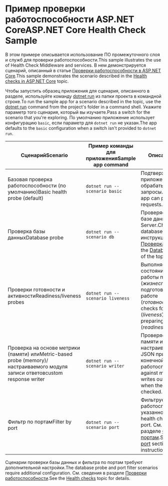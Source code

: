 # <a name="aspnet-core-health-check-sample"></a><span data-ttu-id="0b835-101">Пример проверки работоспособности ASP.NET Core</span><span class="sxs-lookup"><span data-stu-id="0b835-101">ASP.NET Core Health Check Sample</span></span>

<span data-ttu-id="0b835-102">В этом примере описывается использование ПО промежуточного слоя и служб для проверки работоспособности.</span><span class="sxs-lookup"><span data-stu-id="0b835-102">This sample illustrates the use of Health Check Middleware and services.</span></span> <span data-ttu-id="0b835-103">В нем демонстрируется сценарий, описанный в статье [Проверки работоспособности в ASP.NET Core](https://docs.microsoft.com/aspnet/core/host-and-deploy/health-checks).</span><span class="sxs-lookup"><span data-stu-id="0b835-103">This sample demonstrates the scenario described in the [Health checks in ASP.NET Core](https://docs.microsoft.com/aspnet/core/host-and-deploy/health-checks) topic.</span></span>

<span data-ttu-id="0b835-104">Чтобы запустить образец приложения для сценария, описанного в разделе, используйте команду [dotnet run](https://docs.microsoft.com/dotnet/core/tools/dotnet-run) из папки проекта в командной строке.</span><span class="sxs-lookup"><span data-stu-id="0b835-104">To run the sample app for a scenario described in the topic, use the [dotnet run](https://docs.microsoft.com/dotnet/core/tools/dotnet-run) command from the project's folder in a command shell.</span></span> <span data-ttu-id="0b835-105">Укажите параметр того сценария, который вы изучаете.</span><span class="sxs-lookup"><span data-stu-id="0b835-105">Pass a switch for the scenario that you're exploring.</span></span> <span data-ttu-id="0b835-106">По умолчанию приложение использует конфигурацию `basic`, если параметр для `dotnet run` не указан.</span><span class="sxs-lookup"><span data-stu-id="0b835-106">The app defaults to the `basic` configuration when a switch isn't provided to `dotnet run`.</span></span>

| <span data-ttu-id="0b835-107">Сценарий</span><span class="sxs-lookup"><span data-stu-id="0b835-107">Scenario</span></span>                                               | <span data-ttu-id="0b835-108">Пример команды для приложения</span><span class="sxs-lookup"><span data-stu-id="0b835-108">Sample app command</span></span>               | <span data-ttu-id="0b835-109">Описание</span><span class="sxs-lookup"><span data-stu-id="0b835-109">Description</span></span> |
| ------------------------------------------------------ | -------------------------------- | ----------- |
| <span data-ttu-id="0b835-110">Базовая проверка работоспособности (по умолчанию)</span><span class="sxs-lookup"><span data-stu-id="0b835-110">Basic health probe (default)</span></span>                           | `dotnet run --scenario basic`    | <span data-ttu-id="0b835-111">Подтверждает, что приложение может обрабатывать HTTP-запросы.</span><span class="sxs-lookup"><span data-stu-id="0b835-111">Confirms that the app can process HTTP requests.</span></span> |
| <span data-ttu-id="0b835-112">Проверка базы данных</span><span class="sxs-lookup"><span data-stu-id="0b835-112">Database probe</span></span>                                         | `dotnet run --scenario db`       | <span data-ttu-id="0b835-113">Проверяет подключение к базе данных SQL Server.</span><span class="sxs-lookup"><span data-stu-id="0b835-113">Checks a SQL Server database connection.</span></span> <span data-ttu-id="0b835-114">См. инструкции в разделе [Проверка базы данных](https://docs.microsoft.com/aspnet/core/host-and-deploy/health-checks#database-probe).</span><span class="sxs-lookup"><span data-stu-id="0b835-114">See the [Database probe](https://docs.microsoft.com/aspnet/core/host-and-deploy/health-checks#database-probe) section of the topic for instructions.</span></span> |
| <span data-ttu-id="0b835-115">Проверки готовности и активности</span><span class="sxs-lookup"><span data-stu-id="0b835-115">Readiness/liveness probes</span></span>                              | `dotnet run --scenario liveness` | <span data-ttu-id="0b835-116">Выполняет проверку состояния активной работы приложения (*жизнеспособность*) и подготовки приложения к работе (*готовность*).</span><span class="sxs-lookup"><span data-stu-id="0b835-116">Performs checks for a live app status (*liveness*) versus the app preparing to become live (*readiness*).</span></span> |
| <span data-ttu-id="0b835-117">Проверка на основе метрики (памяти) или</span><span class="sxs-lookup"><span data-stu-id="0b835-117">Metric-based probe (memory)/</span></span><br><span data-ttu-id="0b835-118">настраиваемого модуля записи ответов</span><span class="sxs-lookup"><span data-stu-id="0b835-118">custom response writer</span></span> | `dotnet run --scenario writer`   | <span data-ttu-id="0b835-119">Проверяет использование памяти и записывает настраиваемые данные JSON при проверке конечной точки работоспособности.</span><span class="sxs-lookup"><span data-stu-id="0b835-119">Checks against memory use and writes out custom JSON when the health endpoint is checked.</span></span> |
| <span data-ttu-id="0b835-120">Фильтр по портам</span><span class="sxs-lookup"><span data-stu-id="0b835-120">Filter by port</span></span>                                         | `dotnet run --scenario port`     | <span data-ttu-id="0b835-121">Фильтрует проверки работоспособности для указанного порта.</span><span class="sxs-lookup"><span data-stu-id="0b835-121">Filters health checks to a given port.</span></span> <span data-ttu-id="0b835-122">См. инструкции в разделе [Фильтр по портам](https://docs.microsoft.com/aspnet/core/host-and-deploy/health-checks#filter-by-port).</span><span class="sxs-lookup"><span data-stu-id="0b835-122">See the [Filter by port](https://docs.microsoft.com/aspnet/core/host-and-deploy/health-checks#filter-by-port) section of the topic for instructions.</span></span> |

<span data-ttu-id="0b835-123">Сценарии проверки базы данных и фильтра по портам требуют дополнительной настройки.</span><span class="sxs-lookup"><span data-stu-id="0b835-123">The database probe and port filter scenarios require additional configuration.</span></span> <span data-ttu-id="0b835-124">См. сведения в разделе [Проверки работоспособности](https://docs.microsoft.com/aspnet/core/host-and-deploy/health-checks).</span><span class="sxs-lookup"><span data-stu-id="0b835-124">See the [Health checks](https://docs.microsoft.com/aspnet/core/host-and-deploy/health-checks) topic for details.</span></span>

